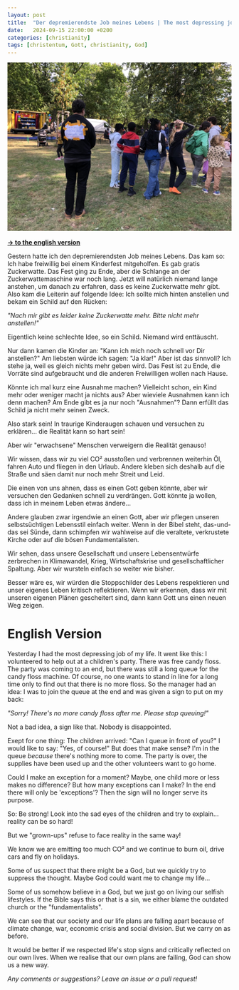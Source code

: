 ```yaml
---
layout: post
title:  "Der depremierendste Job meines Lebens | The most depressing job of my life"
date:   2024-09-15 22:00:00 +0200
categories: [christianity]
tags: [christentum, Gott, christianity, God]
---
```


![job](/assets/job.jpg)

**<a href="#English">-> to the english version</a>**

<a id="German"/>

Gestern hatte ich den depremierendsten Job meines Lebens. Das kam so:
Ich habe freiwillig bei einem Kinderfest mitgeholfen. Es gab gratis Zuckerwatte. Das Fest ging zu Ende, aber die Schlange an der Zuckerwattemaschine war noch lang. Jetzt will natürlich niemand lange anstehen, um danach zu erfahren, dass es keine Zuckerwatte mehr gibt. Also kam die Leiterin auf folgende Idee:
Ich sollte mich hinten anstellen und bekam ein Schild auf den Rücken:

*"Nach mir gibt es leider keine Zuckerwatte mehr. Bitte nicht mehr anstellen!"*

Eigentlich keine schlechte Idee, so ein Schild. Niemand wird enttäuscht.

Nur dann kamen die Kinder an: "Kann ich mich noch schnell vor Dir anstellen?"
Am liebsten würde ich sagen: "Ja klar!" Aber ist das sinnvoll?
Ich stehe ja, weil es gleich nichts mehr geben wird. Das Fest ist zu Ende, die Vorräte sind aufgebraucht und die anderen Freiwilligen wollen nach Hause.

Könnte ich mal kurz eine Ausnahme machen? Vielleicht schon, ein Kind mehr oder weniger macht ja nichts aus? Aber wieviele Ausnahmen kann ich denn machen? Am Ende gibt es ja nur noch "Ausnahmen"? Dann erfüllt das Schild ja nicht mehr seinen Zweck.

Also stark sein! In traurige Kinderaugen schauen und versuchen zu erklären... die Realität kann so hart sein!

Aber wir "erwachsene" Menschen verweigern die Realität genauso!

Wir wissen, dass wir zu viel CO² ausstoßen und verbrennen weiterhin Öl, fahren Auto und fliegen in den Urlaub.
Andere kleben sich deshalb auf die Straße und säen damit nur noch mehr Streit und Leid.

Die einen von uns ahnen, dass es einen Gott geben könnte, aber wir versuchen den Gedanken schnell zu verdrängen. Gott könnte ja wollen, dass ich in meinem Leben etwas ändere...

Andere glauben zwar irgendwie an einen Gott, aber wir pflegen unseren selbstsüchtigen Lebensstil einfach weiter. Wenn in der Bibel steht, das-und-das sei Sünde, dann schimpfen wir wahlweise auf die veraltete, verkrustete Kirche oder auf die bösen Fundamentalisten.

Wir sehen, dass unsere Gesellschaft und unsere Lebensentwürfe zerbrechen in Klimawandel, Krieg, Wirtschaftskrise und gesellschaftlicher Spaltung. Aber wir wursteln einfach so weiter wie bisher.

Besser wäre es, wir würden die Stoppschilder des Lebens respektieren und unser eigenes Leben kritisch reflektieren. Wenn wir erkennen, dass wir mit unseren eigenen Plänen gescheitert sind, dann kann Gott uns einen neuen Weg zeigen.



<a id="English"/>

# English Version

Yesterday I had the most depressing job of my life. 
It went like this: I volunteered to help out at a children's party. There was free candy floss. 
The party was coming to an end, but there was still a long queue for the candy floss machine. 
Of course, no one wants to stand in line for a long time only to find out that there is no more floss. 
So the manager had an idea: I was to join the queue at the end and was given a sign to put on my back:

*"Sorry! There's no more candy floss after me. Please stop queuing!"*

Not a bad idea, a sign like that. Nobody is disappointed.

Exept for one thing: The children arrived: "Can I queue in front of you?" I would like to say: "Yes, of course!" But does that make sense? I'm in the queue *because* there's nothing more to come. The party is over, the supplies have been used up and the other volunteers want to go home.

Could I make an exception for a moment? Maybe, one child more or less makes no difference?
But how many exceptions can I make? In the end there will only be 'exceptions'? 
Then the sign will no longer serve its purpose.

So: Be strong! Look into the sad eyes of the children and try to explain... reality can be so hard!

But we "grown-ups" refuse to face reality in the same way!

We know we are emitting too much CO² and we continue to burn oil, drive cars and fly on holidays.

Some of us suspect that there might be a God, but we quickly try to suppress the thought. Maybe God could want me to change my life...

Some of us somehow believe in a God, but we just go on living our selfish lifestyles. If the Bible says this or that is a sin, we either blame the outdated church or the "fundamentalists".

We can see that our society and our life plans are falling apart because of climate change, war, economic crisis and social division. But we carry on as before.

It would be better if we respected life's stop signs and critically reflected on our own lives.
When we realise that our own plans are failing, God can show us a new way.

*Any comments or suggestions? Leave an issue or a pull request!*